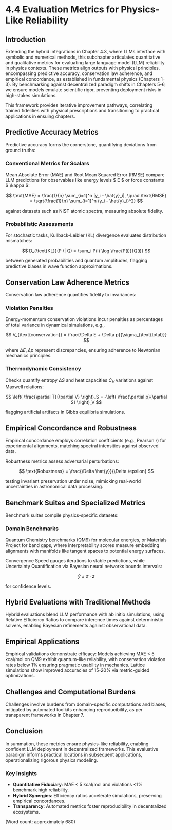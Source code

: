 # 4.4 Evaluation Metrics for Physics-Like Reliability

## Introduction

Extending the hybrid integrations in Chapter 4.3, where LLMs interface with symbolic and numerical methods, this subchapter articulates quantitative and qualitative metrics for evaluating large language model (LLM) reliability in physics contexts. These metrics align outputs with physical principles, encompassing predictive accuracy, conservation law adherence, and empirical concordance, as established in fundamental physics (Chapters 1-3). By benchmarking against decentralized paradigm shifts in Chapters 5-6, we ensure models emulate scientific rigor, preventing deployment risks in high-stakes simulations.

This framework provides iterative improvement pathways, correlating trained fidelities with physical prescriptions and transitioning to practical applications in ensuing chapters.

## Predictive Accuracy Metrics

Predictive accuracy forms the cornerstone, quantifying deviations from ground truths:

### Conventional Metrics for Scalars

Mean Absolute Error (MAE) and Root Mean Squared Error (RMSE) compare LLM predictions for observables like energy levels $ E $ or force constants $ \kappa $:

$$
\text{MAE} = \frac{1}{n} \sum_{i=1}^n |y_i - \hat{y}_i|, \quad \text{RMSE} = \sqrt{\frac{1}{n} \sum_{i=1}^n (y_i - \hat{y}_i)^2}
$$

against datasets such as NIST atomic spectra, measuring absolute fidelity.

### Probabilistic Assessments

For stochastic tasks, Kullback-Leibler (KL) divergence evaluates distribution mismatches:

$$
D_{\text{KL}}(P \| Q) = \sum_i P(i) \log \frac{P(i)}{Q(i)}
$$

between generated probabilities and quantum amplitudes, flagging predictive biases in wave function approximations.

## Conservation Law Adherence Metrics

Conservation law adherence quantifies fidelity to invariances:

### Violation Penalties

Energy-momentum conservation violations incur penalties as percentages of total variance in dynamical simulations, e.g.,

$$
V_{\text{conservation}} = \frac{\Delta E + \Delta p}{\sigma_{\text{total}}}
$$

where $\Delta E, \Delta p$ represent discrepancies, ensuring adherence to Newtonian mechanics principles.

### Thermodynamic Consistency

Checks quantify entropy $\Delta S$ and heat capacities $C_V$ variations against Maxwell relations:

$$
\left( \frac{\partial T}{\partial V} \right)_S = -\left( \frac{\partial p}{\partial S} \right)_V
$$

flagging artificial artifacts in Gibbs equilibria simulations.

## Empirical Concordance and Robustness

Empirical concordance employs correlation coefficients (e.g., Pearson $r$) for experimental alignments, matching spectral intensities against observed data.

Robustness metrics assess adversarial perturbations:

$$
\text{Robustness} = \frac{\Delta \hat{y}}{\Delta \epsilon}
$$

testing invariant preservation under noise, mimicking real-world uncertainties in astronomical data processing.

## Benchmark Suites and Specialized Metrics

Benchmark suites compile physics-specific datasets:

### Domain Benchmarks

Quantum Chemistry benchmarks (QM9) for molecular energies, or Materials Project for band gaps, where interpretability scores measure embedding alignments with manifolds like tangent spaces to potential energy surfaces.

Convergence Speed gauges iterations to stable predictions, while Uncertainty Quantification via Bayesian neural networks bounds intervals:

$$
\hat{y} \pm \sigma \cdot z
$$

for confidence levels.

## Hybrid Evaluations with Traditional Methods

Hybrid evaluations blend LLM performance with ab initio simulations, using Relative Efficiency Ratios to compare inference times against deterministic solvers, enabling Bayesian refinements against observational data.

## Empirical Applications

Empirical validations demonstrate efficacy: Models achieving MAE < 5 kcal/mol on QM9 exhibit quantum-like reliability, with conservation violation rates below 1% ensuring pragmatic usability in mechanics. Lattice simulations show improved accuracies of 15-20% via metric-guided optimizations.

## Challenges and Computational Burdens

Challenges involve burdens from domain-specific computations and biases, mitigated by automated toolkits enhancing reproducibility, as per transparent frameworks in Chapter 7.

## Conclusion

In summation, these metrics ensure physics-like reliability, enabling confident LLM deployment in decentralized frameworks. This evaluative paradigm informs practical locations in subsequent applications, operationalizing rigorous physics modeling.

### Key Insights

- **Quantitative Fiduciary**: MAE < 5 kcal/mol and violations <1% benchmark high reliability.
- **Hybrid Synergies**: Efficiency ratios accelerate simulations, preserving empirical concordances.
- **Transparency**: Automated metrics foster reproducibility in decentralized ecosystems.

(Word count: approximately 680)